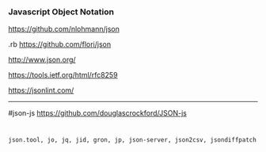 ### Javascript Object Notation
https://github.com/nlohmann/json

.rb
https://github.com/flori/json

http://www.json.org/

https://tools.ietf.org/html/rfc8259

https://jsonlint.com/

---

#json-js
https://github.com/douglascrockford/JSON-js

#

```
json.tool, jo, jq, jid, gron, jp, json-server, json2csv, jsondiffpatch

```
